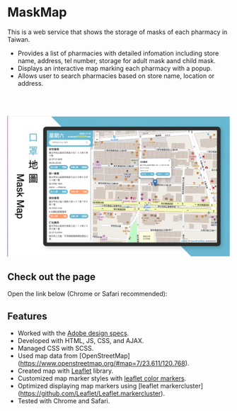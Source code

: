 # MaskMap

This is a web service that shows the storage of masks of each pharmacy in Taiwan.
* Provides a list of pharmacies with detailed infomation including store name, address, tel number, storage for adult mask aand child mask.
* Displays an interactive map marking each pharmacy with a popup.
* Allows user to search pharmacies based on store name, location or address.

\
&nbsp;
\
&nbsp;
<img src="https://github.com/qianhuiwei/MaskMap/blob/main/pageDemo.png" width="600"/>

## Check out the page
Open the link below (Chrome or Safari recommended):  


## Features
* Worked with the [Adobe design specs](https://xd.adobe.com/spec/47f7c204-e178-4f7f-7955-22554cdeedce-31c6/).
* Developed with HTML, JS, CSS, and AJAX.
* Managed CSS with SCSS.
* Used map data from [OpenStreetMap] (https://www.openstreetmap.org/#map=7/23.611/120.768).
* Created map with [Leaflet](https://leafletjs.com) library.
* Customized map marker styles with [leaflet color markers](https://github.com/pointhi/leaflet-color-markers).
* Optimized displaying map markers using [leaflet markercluster] (https://github.com/Leaflet/Leaflet.markercluster).
* Tested with Chrome and Safari.
